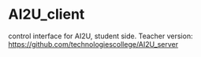 # AI2U_client
control interface for AI2U, student side.
Teacher version: https://github.com/technologiescollege/AI2U_server
